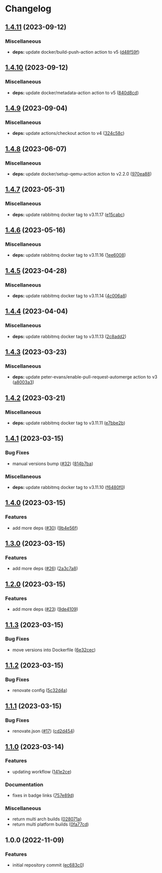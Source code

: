 # Changelog

## [1.4.11](https://github.com/wayofdev/docker-rabbitmq/compare/v1.4.10...v1.4.11) (2023-09-12)


### Miscellaneous

* **deps:** update docker/build-push-action action to v5 ([d48f59f](https://github.com/wayofdev/docker-rabbitmq/commit/d48f59f76fa3061302c496311474648f50a24ef9))

## [1.4.10](https://github.com/wayofdev/docker-rabbitmq/compare/v1.4.9...v1.4.10) (2023-09-12)


### Miscellaneous

* **deps:** update docker/metadata-action action to v5 ([840d8cd](https://github.com/wayofdev/docker-rabbitmq/commit/840d8cdfeebcd1d8f4b9ea86d599ecf650135d8b))

## [1.4.9](https://github.com/wayofdev/docker-rabbitmq/compare/v1.4.8...v1.4.9) (2023-09-04)


### Miscellaneous

* **deps:** update actions/checkout action to v4 ([324c58c](https://github.com/wayofdev/docker-rabbitmq/commit/324c58c9f292b49396f8091f488f9abeb719832b))

## [1.4.8](https://github.com/wayofdev/docker-rabbitmq/compare/v1.4.7...v1.4.8) (2023-06-07)


### Miscellaneous

* **deps:** update docker/setup-qemu-action action to v2.2.0 ([970ea88](https://github.com/wayofdev/docker-rabbitmq/commit/970ea88c13812301fed40acae11bfb6a747a6354))

## [1.4.7](https://github.com/wayofdev/docker-rabbitmq/compare/v1.4.6...v1.4.7) (2023-05-31)


### Miscellaneous

* **deps:** update rabbitmq docker tag to v3.11.17 ([e15cabc](https://github.com/wayofdev/docker-rabbitmq/commit/e15cabc402565ec7f546006627de24f4de38d72c))

## [1.4.6](https://github.com/wayofdev/docker-rabbitmq/compare/v1.4.5...v1.4.6) (2023-05-16)


### Miscellaneous

* **deps:** update rabbitmq docker tag to v3.11.16 ([1ee6008](https://github.com/wayofdev/docker-rabbitmq/commit/1ee60088918ed0012c9e6d77686908fa50d4ec39))

## [1.4.5](https://github.com/wayofdev/docker-rabbitmq/compare/v1.4.4...v1.4.5) (2023-04-28)


### Miscellaneous

* **deps:** update rabbitmq docker tag to v3.11.14 ([4c006a8](https://github.com/wayofdev/docker-rabbitmq/commit/4c006a8828db0c682e894096cba417797496d7ef))

## [1.4.4](https://github.com/wayofdev/docker-rabbitmq/compare/v1.4.3...v1.4.4) (2023-04-04)


### Miscellaneous

* **deps:** update rabbitmq docker tag to v3.11.13 ([2c8add2](https://github.com/wayofdev/docker-rabbitmq/commit/2c8add28ad8cb08d60b7ea0df287ec59ec9d667e))

## [1.4.3](https://github.com/wayofdev/docker-rabbitmq/compare/v1.4.2...v1.4.3) (2023-03-23)


### Miscellaneous

* **deps:** update peter-evans/enable-pull-request-automerge action to v3 ([a8003a3](https://github.com/wayofdev/docker-rabbitmq/commit/a8003a37975a229bc865381256089cb90b888630))

## [1.4.2](https://github.com/wayofdev/docker-rabbitmq/compare/v1.4.1...v1.4.2) (2023-03-21)


### Miscellaneous

* **deps:** update rabbitmq docker tag to v3.11.11 ([e7bbe2b](https://github.com/wayofdev/docker-rabbitmq/commit/e7bbe2baf859962e8726f20f37d85d64c40a42b8))

## [1.4.1](https://github.com/wayofdev/docker-rabbitmq/compare/v1.4.0...v1.4.1) (2023-03-15)


### Bug Fixes

* manual versions bump ([#32](https://github.com/wayofdev/docker-rabbitmq/issues/32)) ([814b7ba](https://github.com/wayofdev/docker-rabbitmq/commit/814b7bac5f919ca90c6af668a0bab7e4de92d3db))


### Miscellaneous

* **deps:** update rabbitmq docker tag to v3.11.10 ([f6480f0](https://github.com/wayofdev/docker-rabbitmq/commit/f6480f023d43858d1edb069a4be787172ef1c462))

## [1.4.0](https://github.com/wayofdev/docker-rabbitmq/compare/v1.3.0...v1.4.0) (2023-03-15)


### Features

* add more deps ([#30](https://github.com/wayofdev/docker-rabbitmq/issues/30)) ([9b4e56f](https://github.com/wayofdev/docker-rabbitmq/commit/9b4e56ff6a2a9f8637cf10f5fc970829d7433266))

## [1.3.0](https://github.com/wayofdev/docker-rabbitmq/compare/v1.2.0...v1.3.0) (2023-03-15)


### Features

* add more deps ([#26](https://github.com/wayofdev/docker-rabbitmq/issues/26)) ([2a3c7a8](https://github.com/wayofdev/docker-rabbitmq/commit/2a3c7a8965b6e04692f01a63c769c7b0c1989848))

## [1.2.0](https://github.com/wayofdev/docker-rabbitmq/compare/v1.1.3...v1.2.0) (2023-03-15)


### Features

* add more deps ([#23](https://github.com/wayofdev/docker-rabbitmq/issues/23)) ([9de4109](https://github.com/wayofdev/docker-rabbitmq/commit/9de4109b107ec49a09ac1707bc03e8f52e2ea573))

## [1.1.3](https://github.com/wayofdev/docker-rabbitmq/compare/v1.1.2...v1.1.3) (2023-03-15)


### Bug Fixes

* move versions into Dockerfile ([6e32cec](https://github.com/wayofdev/docker-rabbitmq/commit/6e32cec137376897cd9720a6f76aff701c5aeb1c))

## [1.1.2](https://github.com/wayofdev/docker-rabbitmq/compare/v1.1.1...v1.1.2) (2023-03-15)


### Bug Fixes

* renovate config ([5c32d4a](https://github.com/wayofdev/docker-rabbitmq/commit/5c32d4a59cb6622b592bf201944504608b473523))

## [1.1.1](https://github.com/wayofdev/docker-rabbitmq/compare/v1.1.0...v1.1.1) (2023-03-15)


### Bug Fixes

* renovate.json ([#17](https://github.com/wayofdev/docker-rabbitmq/issues/17)) ([cd2d454](https://github.com/wayofdev/docker-rabbitmq/commit/cd2d454a6e22dcd995fa6595e208639f031dedf0))

## [1.1.0](https://github.com/wayofdev/docker-rabbitmq/compare/v1.0.0...v1.1.0) (2023-03-14)


### Features

* updating workflow ([141e2ce](https://github.com/wayofdev/docker-rabbitmq/commit/141e2ced0c5ea0b13655eda31abd17de9e754a3c))


### Documentation

* fixes in badge links ([757e89d](https://github.com/wayofdev/docker-rabbitmq/commit/757e89d8e0ee39e1fa3ff2fee589b6bb36c61c14))


### Miscellaneous

* return multi arch builds ([028071a](https://github.com/wayofdev/docker-rabbitmq/commit/028071af068e88f2b83a1eb61d7fcd60d5f73470))
* return multi platform builds ([0fa77cd](https://github.com/wayofdev/docker-rabbitmq/commit/0fa77cd9dd9f951f9ab7445cec7f19f757bfc07a))

## 1.0.0 (2022-11-09)


### Features

* initial repository commit ([ec683c0](https://github.com/wayofdev/docker-rabbitmq/commit/ec683c0b4554753e4afb3c30fa1d1c9ca15ce13e))
